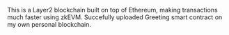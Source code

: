 This is a Layer2 blockchain built on top of Ethereum, making transactions much faster using zkEVM. Succefully uploaded Greeting smart contract on my own personal blockchain.
